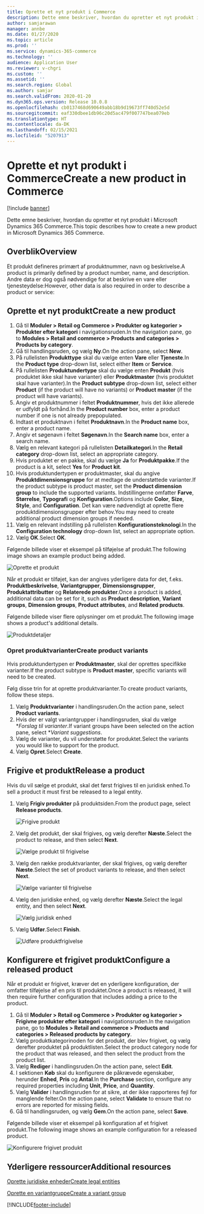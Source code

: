 ```yaml
---
title: Oprette et nyt produkt i Commerce
description: Dette emne beskriver, hvordan du opretter et nyt produkt i Microsoft Dynamics 365 Commerce.
author: samjarawan
manager: annbe
ms.date: 01/27/2020
ms.topic: article
ms.prod: ''
ms.service: dynamics-365-commerce
ms.technology: ''
audience: Application User
ms.reviewer: v-chgri
ms.custom: ''
ms.assetid: ''
ms.search.region: Global
ms.author: samjar
ms.search.validFrom: 2020-01-20
ms.dyn365.ops.version: Release 10.0.8
ms.openlocfilehash: cb0137468d690649abb18b9d19673ff740d52e5d
ms.sourcegitcommit: eaf330dbee1db96c20d5ac479f007747bea079eb
ms.translationtype: HT
ms.contentlocale: da-DK
ms.lasthandoff: 02/15/2021
ms.locfileid: "5207913"
---
```

# <a name="create-a-new-product-in-commerce"></a><span data-ttu-id="1a868-103">Oprette et nyt produkt i Commerce</span><span class="sxs-lookup"><span data-stu-id="1a868-103">Create a new product in Commerce</span></span>


[!include [banner](includes/banner.md)]

<span data-ttu-id="1a868-104">Dette emne beskriver, hvordan du opretter et nyt produkt i Microsoft Dynamics 365 Commerce.</span><span class="sxs-lookup"><span data-stu-id="1a868-104">This topic describes how to create a new product in Microsoft Dynamics 365 Commerce.</span></span>

## <a name="overview"></a><span data-ttu-id="1a868-105">Overblik</span><span class="sxs-lookup"><span data-stu-id="1a868-105">Overview</span></span>

<span data-ttu-id="1a868-106">Et produkt defineres primært af produktnummer, navn og beskrivelse.</span><span class="sxs-lookup"><span data-stu-id="1a868-106">A product is primarily defined by a product number, name, and description.</span></span> <span data-ttu-id="1a868-107">Andre data er dog også nødvendige for at beskrive en vare eller tjenesteydelse:</span><span class="sxs-lookup"><span data-stu-id="1a868-107">However, other data is also required in order to describe a product or service:</span></span>

## <a name="create-a-new-product"></a><span data-ttu-id="1a868-108">Oprette et nyt produkt</span><span class="sxs-lookup"><span data-stu-id="1a868-108">Create a new product</span></span>

1. <span data-ttu-id="1a868-109">Gå til **Moduler \> Retail og Commerce \> Produkter og kategorier \> Produkter efter kategori** i navigationsruden.</span><span class="sxs-lookup"><span data-stu-id="1a868-109">In the navigation pane, go to **Modules \> Retail and commerce \> Products and categories \> Products by category**.</span></span>
1. <span data-ttu-id="1a868-110">Gå til handlingsruden, og vælg **Ny**.</span><span class="sxs-lookup"><span data-stu-id="1a868-110">On the action pane, select **New**.</span></span>
1. <span data-ttu-id="1a868-111">På rullelisten **Produkttype** skal du vælge enten **Vare** eller **Tjeneste**.</span><span class="sxs-lookup"><span data-stu-id="1a868-111">In the **Product type** drop-down list, select either **Item** or **Service**.</span></span>
1. <span data-ttu-id="1a868-112">På rullelisten **Produktundertype** skal du vælge enten **Produkt** (hvis produktet ikke skal have varianter) eller **Produktmaster** (hvis produktet skal have varianter).</span><span class="sxs-lookup"><span data-stu-id="1a868-112">In the **Product subtype** drop-down list, select either **Product** (if the product will have no variants) or **Product master** (if the product will have variants).</span></span>
1. <span data-ttu-id="1a868-113">Angiv et produktnummer i feltet **Produktnummer**, hvis det ikke allerede er udfyldt på forhånd.</span><span class="sxs-lookup"><span data-stu-id="1a868-113">In the **Product number** box, enter a product number if one is not already prepopulated.</span></span>
1. <span data-ttu-id="1a868-114">Indtast et produktnavn i feltet **Produktnavn**.</span><span class="sxs-lookup"><span data-stu-id="1a868-114">In the **Product name** box, enter a product name.</span></span>
1. <span data-ttu-id="1a868-115">Angiv et søgenavn i feltet **Søgenavn**.</span><span class="sxs-lookup"><span data-stu-id="1a868-115">In the **Search name** box, enter a search name.</span></span>
1. <span data-ttu-id="1a868-116">Vælg en relevant kategori på rullelisten **Detailkategori**.</span><span class="sxs-lookup"><span data-stu-id="1a868-116">In the **Retail category** drop-down list, select an appropriate category.</span></span>
1. <span data-ttu-id="1a868-117">Hvis produktet er en pakke, skal du vælge **Ja** for **Produktpakke**.</span><span class="sxs-lookup"><span data-stu-id="1a868-117">If the product is a kit, select **Yes** for **Product kit**.</span></span>
1. <span data-ttu-id="1a868-118">Hvis produktundertypen er produktmaster, skal du angive **Produktdimensionsgruppe** for at medtage de understøttede varianter.</span><span class="sxs-lookup"><span data-stu-id="1a868-118">If the product subtype is product master, set the **Product dimension group** to include the supported variants.</span></span> <span data-ttu-id="1a868-119">Indstillingerne omfatter **Farve**, **Størrelse**, **Typografi** og **Konfiguration**.</span><span class="sxs-lookup"><span data-stu-id="1a868-119">Options include **Color**, **Size**, **Style**, and **Configuration**.</span></span> <span data-ttu-id="1a868-120">Det kan være nødvendigt at oprette flere produktdimensionsgrupper efter behov.</span><span class="sxs-lookup"><span data-stu-id="1a868-120">You may need to create additional product dimension groups if needed.</span></span>
1. <span data-ttu-id="1a868-121">Vælg en relevant indstilling på rullelisten **Konfigurationsteknologi**.</span><span class="sxs-lookup"><span data-stu-id="1a868-121">In the **Configuration technology** drop-down list, select an appropriate option.</span></span>
1. <span data-ttu-id="1a868-122">Vælg **OK**.</span><span class="sxs-lookup"><span data-stu-id="1a868-122">Select **OK**.</span></span>

<span data-ttu-id="1a868-123">Følgende billede viser et eksempel på tilføjelse af produkt.</span><span class="sxs-lookup"><span data-stu-id="1a868-123">The following image shows an example product being added.</span></span>

![Oprette et produkt](media/create-new-product.png)

<span data-ttu-id="1a868-125">Når et produkt er tilføjet, kan der angives yderligere data for det, f.eks. **Produktbeskrivelse**, **Variantgrupper**, **Dimensionsgrupper**, **Produktattributter** og **Relaterede produkter**.</span><span class="sxs-lookup"><span data-stu-id="1a868-125">Once a product is added, additional data can be set for it, such as **Product description**, **Variant groups**, **Dimension groups**, **Product attributes**, and **Related products**.</span></span>

<span data-ttu-id="1a868-126">Følgende billede viser flere oplysninger om et produkt.</span><span class="sxs-lookup"><span data-stu-id="1a868-126">The following image shows a product's additional details.</span></span>

![Produktdetaljer](media/create-new-product-2.png)

### <a name="create-product-variants"></a><span data-ttu-id="1a868-128">Opret produktvarianter</span><span class="sxs-lookup"><span data-stu-id="1a868-128">Create product variants</span></span>

<span data-ttu-id="1a868-129">Hvis produktundertypen er **Produktmaster**, skal der oprettes specifikke varianter.</span><span class="sxs-lookup"><span data-stu-id="1a868-129">If the product subtype is **Product master**, specific variants will need to be created.</span></span> 

<span data-ttu-id="1a868-130">Følg disse trin for at oprette produktvarianter.</span><span class="sxs-lookup"><span data-stu-id="1a868-130">To create product variants, follow these steps.</span></span>

1. <span data-ttu-id="1a868-131">Vælg **Produktvarianter** i handlingsruden.</span><span class="sxs-lookup"><span data-stu-id="1a868-131">On the action pane, select **Product variants**.</span></span>
1. <span data-ttu-id="1a868-132">Hvis der er valgt variantgrupper i handlingsruden, skal du vælge \**Forslag til varianter*.</span><span class="sxs-lookup"><span data-stu-id="1a868-132">If variant groups have been selected on the action pane, select \**Variant suggestions*.</span></span>
1. <span data-ttu-id="1a868-133">Vælg de varianter, du vil understøtte for produktet.</span><span class="sxs-lookup"><span data-stu-id="1a868-133">Select the variants you would like to support for the product.</span></span>
1. <span data-ttu-id="1a868-134">Vælg **Opret**.</span><span class="sxs-lookup"><span data-stu-id="1a868-134">Select **Create**.</span></span>

## <a name="release-a-product"></a><span data-ttu-id="1a868-135">Frigive et produkt</span><span class="sxs-lookup"><span data-stu-id="1a868-135">Release a product</span></span>

<span data-ttu-id="1a868-136">Hvis du vil sælge et produkt, skal det først frigives til en juridisk enhed.</span><span class="sxs-lookup"><span data-stu-id="1a868-136">To sell a product it must first be released to a legal entity.</span></span>

1. <span data-ttu-id="1a868-137">Vælg **Frigiv produkter** på produktsiden.</span><span class="sxs-lookup"><span data-stu-id="1a868-137">From the product page, select **Release products**.</span></span>

    ![Frigive produkt](media/create-new-product-3.png)

1. <span data-ttu-id="1a868-139">Vælg det produkt, der skal frigives, og vælg derefter **Næste**.</span><span class="sxs-lookup"><span data-stu-id="1a868-139">Select the product to release, and then select **Next**.</span></span>

    ![Vælge produkt til frigivelse](media/create-new-product-4.png)

1. <span data-ttu-id="1a868-141">Vælg den række produktvarianter, der skal frigives, og vælg derefter **Næste**.</span><span class="sxs-lookup"><span data-stu-id="1a868-141">Select the set of product variants to release, and then select **Next**.</span></span>

    ![Vælge varianter til frigivelse](media/create-new-product-5.png)

1. <span data-ttu-id="1a868-143">Vælg den juridiske enhed, og vælg derefter **Næste**.</span><span class="sxs-lookup"><span data-stu-id="1a868-143">Select the legal entity, and then select **Next**.</span></span>

    ![Vælg juridisk enhed](media/create-new-product-6.png)

1. <span data-ttu-id="1a868-145">Vælg **Udfør**.</span><span class="sxs-lookup"><span data-stu-id="1a868-145">Select **Finish**.</span></span>

    ![Udføre produktfrigivelse](media/create-new-product-7.png)

## <a name="configure-a-released-product"></a><span data-ttu-id="1a868-147">Konfigurere et frigivet produkt</span><span class="sxs-lookup"><span data-stu-id="1a868-147">Configure a released product</span></span>

<span data-ttu-id="1a868-148">Når et produkt er frigivet, kræver det en yderligere konfiguration, der omfatter tilføjelse af en pris til produktet.</span><span class="sxs-lookup"><span data-stu-id="1a868-148">Once a product is released, it will then require further configuration that includes adding a price to the product.</span></span>

1. <span data-ttu-id="1a868-149">Gå til **Moduler \> Retail og Commerce \> Produkter og kategorier \> Frigivne produkter efter kategori** i navigationsruden.</span><span class="sxs-lookup"><span data-stu-id="1a868-149">In the navigation pane, go to **Modules \> Retail and commerce \> Products and categories \> Released products by category**.</span></span>
1. <span data-ttu-id="1a868-150">Vælg produktkategorinoden for det produkt, der blev frigivet, og vælg derefter produktet på produktlisten.</span><span class="sxs-lookup"><span data-stu-id="1a868-150">Select the product category node for the product that was released, and then select the product from the product list.</span></span>
1. <span data-ttu-id="1a868-151">Vælg **Rediger** i handlingsruden.</span><span class="sxs-lookup"><span data-stu-id="1a868-151">On the action pane, select **Edit**.</span></span>
1. <span data-ttu-id="1a868-152">I sektionen **Køb** skal du konfigurere de påkrævede egenskaber, herunder **Enhed**, **Pris** og **Antal**.</span><span class="sxs-lookup"><span data-stu-id="1a868-152">In the **Purchase** section, configure any required properties including **Unit**, **Price**,  and **Quantity**.</span></span>
1. <span data-ttu-id="1a868-153">Vælg **Valider** i handlingsruden for at sikre, at der ikke rapporteres fejl for manglende felter.</span><span class="sxs-lookup"><span data-stu-id="1a868-153">On the action pane, select **Validate** to ensure that no errors are reported for missing fields.</span></span>
1. <span data-ttu-id="1a868-154">Gå til handlingsruden, og vælg **Gem**.</span><span class="sxs-lookup"><span data-stu-id="1a868-154">On the action pane, select **Save**.</span></span>

<span data-ttu-id="1a868-155">Følgende billede viser et eksempel på konfiguration af et frigivet produkt.</span><span class="sxs-lookup"><span data-stu-id="1a868-155">The following image shows an example configuration for a released product.</span></span>

![Konfigurere frigivet produkt](media/create-new-product-8.png)

## <a name="additional-resources"></a><span data-ttu-id="1a868-157">Yderligere ressourcer</span><span class="sxs-lookup"><span data-stu-id="1a868-157">Additional resources</span></span>

[<span data-ttu-id="1a868-158">Oprette juridiske enheder</span><span class="sxs-lookup"><span data-stu-id="1a868-158">Create legal entities</span></span>](channels-legal-entities.md)

[<span data-ttu-id="1a868-159">Oprette en variantgruppe</span><span class="sxs-lookup"><span data-stu-id="1a868-159">Create a variant group</span></span>](create-variant-group.md) 


[!INCLUDE[footer-include](../includes/footer-banner.md)]